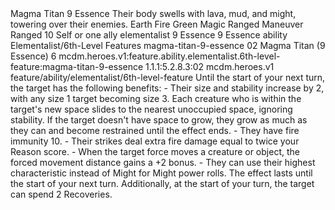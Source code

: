 <ability>
  <name>Magma Titan</name>
  <cost>9 Essence</cost>
  <flavor>Their body swells with lava, mud, and might, towering over their enemies.</flavor>
  <keywords>
    <keyword>Earth</keyword>
    <keyword>Fire</keyword>
    <keyword>Green</keyword>
    <keyword>Magic</keyword>
    <keyword>Ranged</keyword>
  </keywords>
  <type>Maneuver</type>
  <distance>Ranged 10</distance>
  <target>Self or one ally</target>
  <metadata>
    <class>elementalist</class>
    <cost>9 Essence</cost>
    <cost_amount>9</cost_amount>
    <cost_resource>Essence</cost_resource>
    <feature_type>ability</feature_type>
    <file_dpath>Elementalist/6th-Level Features</file_dpath>
    <item_id>magma-titan-9-essence</item_id>
    <item_index>02</item_index>
    <item_name>Magma Titan (9 Essence)</item_name>
    <level>6</level>
    <scc>mcdm.heroes.v1:feature.ability.elementalist.6th-level-feature:magma-titan-9-essence</scc>
    <scdc>1.1.1:5.2.8.3:02</scdc>
    <source>mcdm.heroes.v1</source>
    <type>feature/ability/elementalist/6th-level-feature</type>
  </metadata>
  <effects>
    <effect type="mundane">Until the start of your next turn, the target has the following benefits: - Their size and stability increase by 2, with any size 1 target becoming size 3. Each creature who is within the target&apos;s new space slides to the nearest unoccupied space, ignoring stability. If the target doesn&apos;t have space to grow, they grow as much as they can and become restrained until the effect ends. - They have fire immunity 10. - Their strikes deal extra fire damage equal to twice your Reason score. - When the target force moves a creature or object, the forced movement distance gains a +2 bonus. - They can use their highest characteristic instead of Might for Might power rolls.</effect>
    <effect type="mundane" name="Persistent 2">The effect lasts until the start of your next turn. Additionally, at the start of your turn, the target can spend 2 Recoveries.</effect>
  </effects>
</ability>
